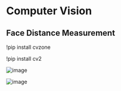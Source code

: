 # Computer Vision

## Face Distance Measurement


!pip install cvzone

!pip install cv2




![image](https://user-images.githubusercontent.com/72542171/178116193-0b7cdafc-bc7b-4b72-870c-39a229e016ed.png)

![image](https://user-images.githubusercontent.com/72542171/178116857-3ec1fcf0-8be2-4a81-9b99-d51c7c6912c9.png)

